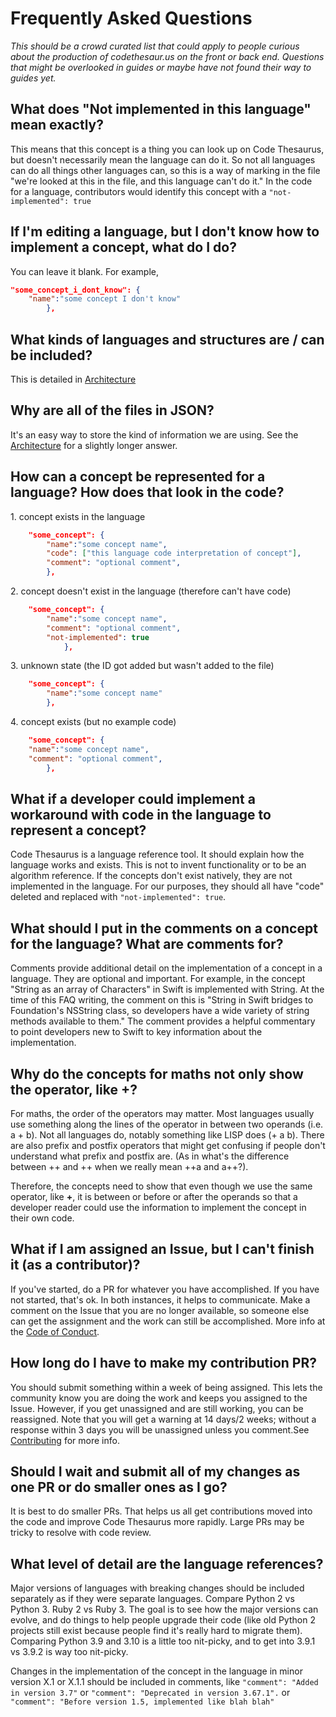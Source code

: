 # Frequently Asked Questions

*This should be a crowd curated list that could apply to people curious about the production of codethesaur.us on the front or back end. Questions that might be overlooked in guides or maybe have not found their way to guides yet.*

## What does "Not implemented in this language" mean exactly?
This means that this concept is a thing you can look up on Code Thesaurus, but doesn't necessarily mean the language can do it. So not all languages can do all things other languages can, so this is a way of marking in the file "we're looked at this in the file, and this language can't do it." 
In the code for a language, contributors would identify this concept with a `"not-implemented": true`

## If I'm editing a language, but I don't know how to implement a concept, what do I do?
You can leave it blank. For example, 

```json
"some_concept_i_dont_know": {
    "name":"some concept I don't know"
        },
```
## What kinds of languages and structures are / can be included?
This is detailed in [Architecture](project_architecture.md)

## Why are all of the files in JSON?
It's an easy way to store the kind of information we are using. See the [Architecture](project_architecture.md) for a slightly longer answer.

## How can a concept be represented for a language? How does that look in the code?

1\. concept exists in the language
```json
    "some_concept": {
        "name":"some concept name",
        "code": ["this language code interpretation of concept"],
        "comment": "optional comment",
        },
```

2\. concept doesn't exist in the language (therefore can't have code)
```json
    "some_concept": {
        "name":"some concept name",
        "comment": "optional comment",
        "not-implemented": true
            },
```

3\. unknown state (the ID got added but wasn't added to the file)
```json
    "some_concept": {
        "name":"some concept name"
        },
```

4\. concept exists (but no example code)
```json
    "some_concept": {
    "name":"some concept name",
    "comment": "optional comment",
        },
```

## What if a developer could implement a workaround with code in the language to represent a concept? 
Code Thesaurus is a language reference tool. It should explain how the language works and exists. This is not to invent functionality or to be an algorithm reference. If the concepts don't exist natively, they are not implemented in the language. For our purposes, they should all have "code" deleted and replaced with `"not-implemented": true`.

## What should I put in the comments on a concept for the language? What are comments for?
Comments provide additional detail on the implementation of a concept in a language. They are optional and important. For example, in the concept "String as an array of Characters" in Swift is implemented with String. At the time of this FAQ writing, the comment on this is "String in Swift bridges to Foundation's NSString class, so developers have a wide variety of string methods available to them." The comment provides a helpful commentary to point developers new to Swift to key information about the implementation.

## Why do the concepts for maths not only show the operator, like **+**?
For maths, the order of the operators may matter. Most languages usually use something along the lines of the operator in between two operands (i.e. a + b). Not all languages do, notably something like LISP does (+ a b).
There are also prefix and postfix operators that might get confusing if people don't understand what prefix and postfix are. (As in what's the difference between ++ and ++ when we really mean ++a and a++?).

Therefore, the concepts need to show that even though we use the same operator, like **+**, it is between or before or after the operands so that a developer reader could use the information to implement the concept in their own code.

## What if I am assigned an Issue, but I can't finish it (as a contributor)?
If you've started, do a PR for whatever you have accomplished. If you have not started, that's ok. In both instances, it helps to communicate. Make a comment on the Issue that you are no longer available, so someone else can get the assignment and the work can still be accomplished. More info at the [Code of Conduct](https://github.com/codethesaurus/codethesaur.us/blob/main/CODE_OF_CONDUCT.md). 

## How long do I have to make my contribution PR?
You should submit something within a week of being assigned. This lets the community know you are doing the work and keeps you assigned to the Issue. However, if you get unassigned and are still working, you can be reassigned. Note that you will get a warning at 14 days/2 weeks; without a response within 3 days you will be unassigned unless you comment.See [Contributing](contributing.md) for more info.

## Should I wait and submit all of my changes as one PR or do smaller ones as I go?
It is best to do smaller PRs. That helps us all get contributions moved into the code and improve Code Thesaurus more rapidly. Large PRs may be tricky to resolve with code review. 

## What level of detail are the language references? 
Major versions of languages with breaking changes should be included separately as if they were separate languages. Compare Python 2 vs Python 3. Ruby 2 vs Ruby 3. The goal is to see how the major versions can evolve, and do things to help people upgrade their code (like old Python 2 projects still exist because people find it's really hard to migrate them). Comparing Python 3.9 and 3.10 is a little too nit-picky, and to get into 3.9.1 vs 3.9.2 is way too nit-picky.

Changes in the implementation of the concept in the language in minor version X.1 or X.1.1 should be included in comments, like `"comment": "Added in version 3.7"` or `"comment": "Deprecated in version 3.67.1".` or `"comment": "Before version 1.5, implemented like blah blah"`
